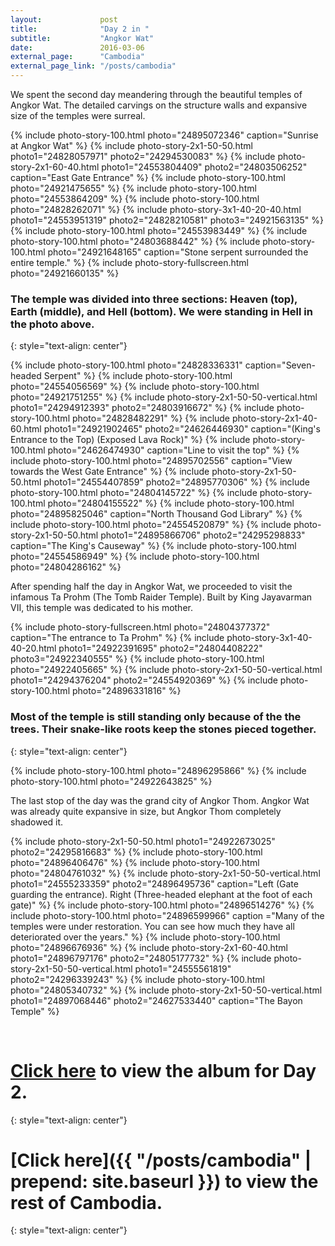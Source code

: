 ```yaml
---
layout:             post
title:              "Day 2 in "
subtitle:           "Angkor Wat"
date:               2016-03-06
external_page:      "Cambodia"
external_page_link: "/posts/cambodia"
---
```


We spent the second day meandering through the beautiful temples of Angkor Wat. The detailed carvings on the structure walls and expansive size of the temples were surreal.

{% include photo-story-100.html photo="24895072346" caption="Sunrise at Angkor Wat" %}
{% include photo-story-2x1-50-50.html photo1="24828057971" photo2="24294530083" %}
{% include photo-story-2x1-60-40.html photo1="24553804409" photo2="24803506252" caption="East Gate Entrance" %}
{% include photo-story-100.html photo="24921475655" %}
{% include photo-story-100.html photo="24553864209" %}
{% include photo-story-100.html photo="24828262071" %}
{% include photo-story-3x1-40-20-40.html photo1="24553951319" photo2="24828210581" photo3="24921563135" %}
{% include photo-story-100.html photo="24553983449" %}
{% include photo-story-100.html photo="24803688442" %}
{% include photo-story-100.html photo="24921648165" caption="Stone serpent surrounded the entire temple." %}
{% include photo-story-fullscreen.html photo="24921660135" %}

### The temple was divided into three sections: Heaven (top), Earth (middle), and Hell (bottom).  We were standing in Hell in the photo above.
{: style="text-align: center"}

{% include photo-story-100.html photo="24828336331" caption="Seven-headed Serpent" %}
{% include photo-story-100.html photo="24554056569" %}
{% include photo-story-100.html photo="24921751255" %}
{% include photo-story-2x1-50-50-vertical.html photo1="24294912393" photo2="24803916672" %}
{% include photo-story-100.html photo="24828482291" %}
{% include photo-story-2x1-40-60.html photo1="24921902465" photo2="24626446930" caption="(King's Entrance to the Top) (Exposed Lava Rock)" %}
{% include photo-story-100.html photo="24626474930" caption="Line to visit the top" %}
{% include photo-story-100.html photo="24895702556" caption="View towards the West Gate Entrance" %}
{% include photo-story-2x1-50-50.html photo1="24554407859" photo2="24895770306" %}
{% include photo-story-100.html photo="24804145722" %}
{% include photo-story-100.html photo="24804155522" %}
{% include photo-story-100.html photo="24895825046" caption="North Thousand God Library" %}
{% include photo-story-100.html photo="24554520879" %}
{% include photo-story-2x1-50-50.html photo1="24895866706" photo2="24295298833" caption="The King's Causeway" %}
{% include photo-story-100.html photo="24554586949" %}
{% include photo-story-100.html photo="24804286162" %}

<div class="img-section-divider"></div>

After spending half the day in Angkor Wat, we proceeded to visit the infamous Ta Prohm (The Tomb Raider Temple).  Built by King Jayavarman VII, this temple was dedicated to his mother.

<div class="img-section-divider"></div>

{% include photo-story-fullscreen.html photo="24804377372" caption="The entrance to Ta Prohm" %}
{% include photo-story-3x1-40-40-20.html photo1="24922391695" photo2="24804408222" photo3="24922340555" %}
{% include photo-story-100.html photo="24922405665" %}
{% include photo-story-2x1-50-50-vertical.html photo1="24294376204" photo2="24554920369" %}
{% include photo-story-100.html photo="24896331816" %}

### Most of the temple is still standing only because of the the trees.  Their snake-like roots keep the stones pieced together.
{: style="text-align: center"}

{% include photo-story-100.html photo="24896295866" %}
{% include photo-story-100.html photo="24922643825" %}

<div class="img-section-divider"></div>

The last stop of the day was the grand city of Angkor Thom.  Angkor Wat was already quite expansive in size, but Angkor Thom completely shadowed it.

{% include photo-story-2x1-50-50.html photo1="24922673025" photo2="24295816683" %}
{% include photo-story-100.html photo="24896406476" %}
{% include photo-story-100.html photo="24804761032" %}
{% include photo-story-2x1-50-50-vertical.html photo1="24555233359" photo2="24896495736" caption="Left (Gate guarding the entrance). Right (Three-headed elephant at the foot of each gate)" %}
{% include photo-story-100.html photo="24896514276" %}
{% include photo-story-100.html photo="24896599966" caption ="Many of the temples were under restoration.  You can see how much they have all deteriorated over the years." %}
{% include photo-story-100.html photo="24896676936" %}
{% include photo-story-2x1-60-40.html photo1="24896797176" photo2="24805177732" %}
{% include photo-story-2x1-50-50-vertical.html photo1="24555561819" photo2="24296339243" %}
{% include photo-story-100.html photo="24805340732" %}
{% include photo-story-2x1-50-50-vertical.html photo1="24897068446" photo2="24627533440" caption="The Bayon Temple" %}

<br>

<div class="img-section-divider"></div>

[Click here](https://www.flickr.com/photos/wyattlam/albums/72157664500035625) to view the album for Day 2.
====
{: style="text-align: center"}

[Click here]({{ "/posts/cambodia" | prepend: site.baseurl }}) to view the rest of Cambodia.
====
{: style="text-align: center"}